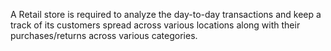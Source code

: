 A Retail store is required to analyze the day-to-day transactions and keep a track of its customers spread across various locations along with their purchases/returns across various categories. 

